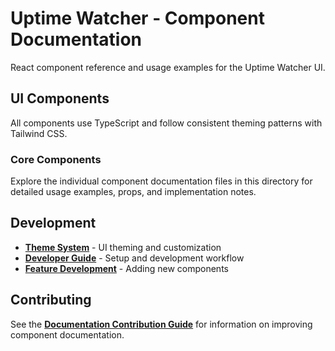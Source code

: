 # Uptime Watcher - Component Documentation

React component reference and usage examples for the Uptime Watcher UI.

## UI Components

All components use TypeScript and follow consistent theming patterns with Tailwind CSS.

### Core Components

Explore the individual component documentation files in this directory for detailed usage examples, props, and implementation notes.

## Development

- **[Theme System](../guides/Theme-Usage)** - UI theming and customization
- **[Developer Guide](../guides/Developer-Guide)** - Setup and development workflow  
- **[Feature Development](../guides/Feature-Development-Guide)** - Adding new components

## Contributing

See the **[Documentation Contribution Guide](../guides/Documentation-Contribution)** for information on improving component documentation.
